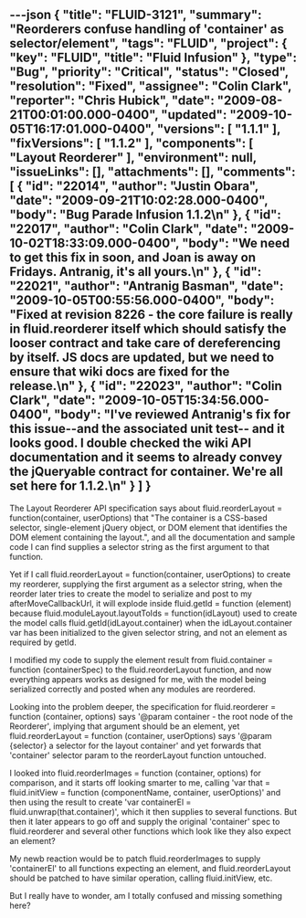 ---json
{
  "title": "FLUID-3121",
  "summary": "Reorderers confuse handling of 'container' as selector/element",
  "tags": "FLUID",
  "project": {
    "key": "FLUID",
    "title": "Fluid Infusion"
  },
  "type": "Bug",
  "priority": "Critical",
  "status": "Closed",
  "resolution": "Fixed",
  "assignee": "Colin Clark",
  "reporter": "Chris Hubick",
  "date": "2009-08-21T00:01:00.000-0400",
  "updated": "2009-10-05T16:17:01.000-0400",
  "versions": [
    "1.1.1"
  ],
  "fixVersions": [
    "1.1.2"
  ],
  "components": [
    "Layout Reorderer"
  ],
  "environment": null,
  "issueLinks": [],
  "attachments": [],
  "comments": [
    {
      "id": "22014",
      "author": "Justin Obara",
      "date": "2009-09-21T10:02:28.000-0400",
      "body": "Bug Parade Infusion 1.1.2\n"
    },
    {
      "id": "22017",
      "author": "Colin Clark",
      "date": "2009-10-02T18:33:09.000-0400",
      "body": "We need to get this fix in soon, and Joan is away on Fridays. Antranig, it's all yours.\n"
    },
    {
      "id": "22021",
      "author": "Antranig Basman",
      "date": "2009-10-05T00:55:56.000-0400",
      "body": "Fixed at revision 8226 - the core failure is really in fluid.reorderer itself which should satisfy the looser contract and take care of dereferencing by itself. JS docs are updated, but we need to ensure that wiki docs are fixed for the release.\n"
    },
    {
      "id": "22023",
      "author": "Colin Clark",
      "date": "2009-10-05T15:34:56.000-0400",
      "body": "I've reviewed Antranig's fix for this issue--and the associated unit test-- and it looks good. I double checked the wiki API documentation and it seems to already convey the jQueryable contract for container. We're all set here for 1.1.2.\n"
    }
  ]
}
---
The Layout Reorderer API specification says about fluid.reorderLayout = function(container, userOptions) that "The container is a CSS-based selector, single-element jQuery object, or DOM element that identifies the DOM element containing the layout.", and all the documentation and sample code I can find supplies a selector string as the first argument to that function.

Yet if I call fluid.reorderLayout = function(container, userOptions) to create my reorderer, supplying the first argument as a selector string, when the reorder later tries to create the model to serialize and post to my afterMoveCallbackUrl, it will explode inside fluid.getId = function (element) because fluid.moduleLayout.layoutToIds = function(idLayout) used to create the model calls fluid.getId(idLayout.container) when the idLayout.container var has been initialized to the given selector string, and not an element as required by getId.

I modified my code to supply the element result from fluid.container = function (containerSpec) to the fluid.reorderLayout function, and now everything appears works as designed for me, with the model being serialized correctly and posted when any modules are reordered.

Looking into the problem deeper, the specification for fluid.reorderer = function (container, options) says '@param container - the root node of the Reorderer', implying that argument should be an element, yet fluid.reorderLayout = function (container, userOptions) says '@param {selector} a selector for the layout container' and yet forwards that 'container' selector param to the reorderLayout function untouched.

I looked into fluid.reorderImages = function (container, options) for comparison, and it starts off looking smarter to me, calling 'var that = fluid.initView = function (componentName, container, userOptions)' and then using the result to create 'var containerEl = fluid.unwrap(that.container)', which it then supplies to several functions.  But then it later appears to go off and supply the original 'container' spec to fluid.reorderer and several other functions which look like they also expect an element?

My newb reaction would be to patch fluid.reorderImages to supply 'containerEl' to all functions expecting an element, and fluid.reorderLayout should be patched to have similar operation, calling fluid.initView, etc. &#x20;

But I really have to wonder, am I totally confused and missing something here?

        